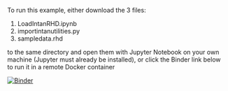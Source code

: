 To run this example, either download the 3 files:
1. LoadIntanRHD.ipynb
2. importintanutilities.py
3. sampledata.rhd


to the same directory and open them with Jupyter Notebook on your own machine (Jupyter must already be installed), or click the Binder link below to run it in a remote Docker container 

[![Binder](https://mybinder.org/badge_logo.svg)](https://mybinder.org/v2/gh/adrian-foy/load-rhd-notebook/HEAD)
